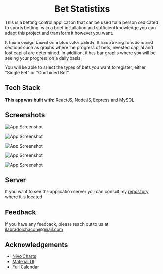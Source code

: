 <div align="center"> 
    <h1>Bet Statistixs</h1>
</div>

This is a betting control application that can be used for a person dedicated to sports betting, with a brief installation and sufficient knowledge you can adapt this project and transform it however you want.

It has a design based on a blue color palette. It has striking functions and sections such as graphs where the progress of bets, invested capital and lost capital are determined. In addition, it has bar graphs where you will be seeing your progress on a daily basis.

You will be able to select the types of bets you want to register, either "Single Bet" or "Combined Bet".

## Tech Stack

**This app was built with:** ReactJS, NodeJS, Express and MySQL

## Screenshots

![App Screenshot](https://drive.google.com/uc?export=download&id=1kgwUzsW5W3ROjKgAwH1W6oZcKHBnk3t2)

![App Screenshot](https://drive.google.com/uc?export=download&id=1-W45_K-EhdRchhmeISSCCgNE7dNPfBh_)

![App Screenshot](https://drive.google.com/uc?export=download&id=1YdeEM4kSSKrnIAlBng-9v53BBEZiDKFE)

![App Screenshot](https://drive.google.com/uc?export=download&id=1JDnv1lwuZ3JClViqzEfwsIRVir9M_ka6)

![App Screenshot](https://drive.google.com/uc?export=download&id=1Bc7HL5nzfbCjdlpZu4O1F4fc2zGSRzVi)

## Server

If you want to see the application server you can consult my [repository](https://github.com/Jalch0/server-betstatistixs) where it is located

## Feedback

If you have any feedback, please reach out to us at jlabradorchacon@gmail.com


## Acknowledgements

 - [Nivo Charts](https://nivo.rocks/)
 - [Material UI](https://mui.com/)
 - [Full Calendar](https://fullcalendar.io/)
